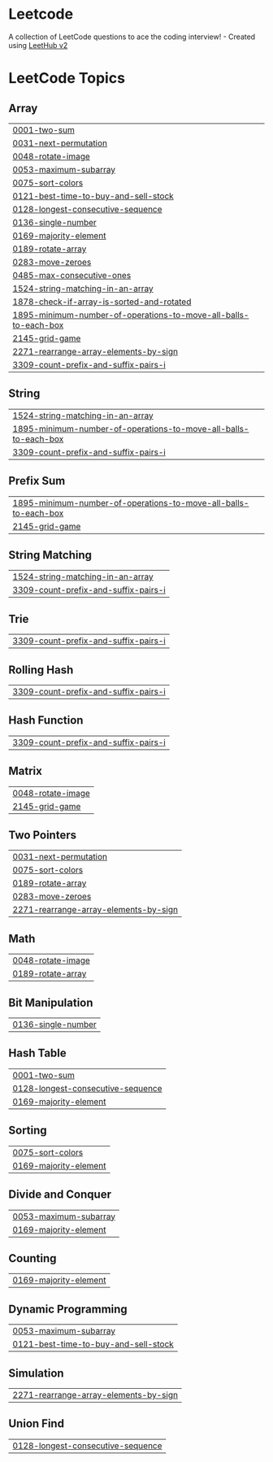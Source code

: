 # Leetcode
A collection of LeetCode questions to ace the coding interview! - Created using [LeetHub v2](https://github.com/arunbhardwaj/LeetHub-2.0)

<!---LeetCode Topics Start-->
# LeetCode Topics
## Array
|  |
| ------- |
| [0001-two-sum](https://github.com/JeevanaChokkapu/Leetcode/tree/master/0001-two-sum) |
| [0031-next-permutation](https://github.com/JeevanaChokkapu/Leetcode/tree/master/0031-next-permutation) |
| [0048-rotate-image](https://github.com/JeevanaChokkapu/Leetcode/tree/master/0048-rotate-image) |
| [0053-maximum-subarray](https://github.com/JeevanaChokkapu/Leetcode/tree/master/0053-maximum-subarray) |
| [0075-sort-colors](https://github.com/JeevanaChokkapu/Leetcode/tree/master/0075-sort-colors) |
| [0121-best-time-to-buy-and-sell-stock](https://github.com/JeevanaChokkapu/Leetcode/tree/master/0121-best-time-to-buy-and-sell-stock) |
| [0128-longest-consecutive-sequence](https://github.com/JeevanaChokkapu/Leetcode/tree/master/0128-longest-consecutive-sequence) |
| [0136-single-number](https://github.com/JeevanaChokkapu/Leetcode/tree/master/0136-single-number) |
| [0169-majority-element](https://github.com/JeevanaChokkapu/Leetcode/tree/master/0169-majority-element) |
| [0189-rotate-array](https://github.com/JeevanaChokkapu/Leetcode/tree/master/0189-rotate-array) |
| [0283-move-zeroes](https://github.com/JeevanaChokkapu/Leetcode/tree/master/0283-move-zeroes) |
| [0485-max-consecutive-ones](https://github.com/JeevanaChokkapu/Leetcode/tree/master/0485-max-consecutive-ones) |
| [1524-string-matching-in-an-array](https://github.com/JeevanaChokkapu/Leetcode/tree/master/1524-string-matching-in-an-array) |
| [1878-check-if-array-is-sorted-and-rotated](https://github.com/JeevanaChokkapu/Leetcode/tree/master/1878-check-if-array-is-sorted-and-rotated) |
| [1895-minimum-number-of-operations-to-move-all-balls-to-each-box](https://github.com/JeevanaChokkapu/Leetcode/tree/master/1895-minimum-number-of-operations-to-move-all-balls-to-each-box) |
| [2145-grid-game](https://github.com/JeevanaChokkapu/Leetcode/tree/master/2145-grid-game) |
| [2271-rearrange-array-elements-by-sign](https://github.com/JeevanaChokkapu/Leetcode/tree/master/2271-rearrange-array-elements-by-sign) |
| [3309-count-prefix-and-suffix-pairs-i](https://github.com/JeevanaChokkapu/Leetcode/tree/master/3309-count-prefix-and-suffix-pairs-i) |
## String
|  |
| ------- |
| [1524-string-matching-in-an-array](https://github.com/JeevanaChokkapu/Leetcode/tree/master/1524-string-matching-in-an-array) |
| [1895-minimum-number-of-operations-to-move-all-balls-to-each-box](https://github.com/JeevanaChokkapu/Leetcode/tree/master/1895-minimum-number-of-operations-to-move-all-balls-to-each-box) |
| [3309-count-prefix-and-suffix-pairs-i](https://github.com/JeevanaChokkapu/Leetcode/tree/master/3309-count-prefix-and-suffix-pairs-i) |
## Prefix Sum
|  |
| ------- |
| [1895-minimum-number-of-operations-to-move-all-balls-to-each-box](https://github.com/JeevanaChokkapu/Leetcode/tree/master/1895-minimum-number-of-operations-to-move-all-balls-to-each-box) |
| [2145-grid-game](https://github.com/JeevanaChokkapu/Leetcode/tree/master/2145-grid-game) |
## String Matching
|  |
| ------- |
| [1524-string-matching-in-an-array](https://github.com/JeevanaChokkapu/Leetcode/tree/master/1524-string-matching-in-an-array) |
| [3309-count-prefix-and-suffix-pairs-i](https://github.com/JeevanaChokkapu/Leetcode/tree/master/3309-count-prefix-and-suffix-pairs-i) |
## Trie
|  |
| ------- |
| [3309-count-prefix-and-suffix-pairs-i](https://github.com/JeevanaChokkapu/Leetcode/tree/master/3309-count-prefix-and-suffix-pairs-i) |
## Rolling Hash
|  |
| ------- |
| [3309-count-prefix-and-suffix-pairs-i](https://github.com/JeevanaChokkapu/Leetcode/tree/master/3309-count-prefix-and-suffix-pairs-i) |
## Hash Function
|  |
| ------- |
| [3309-count-prefix-and-suffix-pairs-i](https://github.com/JeevanaChokkapu/Leetcode/tree/master/3309-count-prefix-and-suffix-pairs-i) |
## Matrix
|  |
| ------- |
| [0048-rotate-image](https://github.com/JeevanaChokkapu/Leetcode/tree/master/0048-rotate-image) |
| [2145-grid-game](https://github.com/JeevanaChokkapu/Leetcode/tree/master/2145-grid-game) |
## Two Pointers
|  |
| ------- |
| [0031-next-permutation](https://github.com/JeevanaChokkapu/Leetcode/tree/master/0031-next-permutation) |
| [0075-sort-colors](https://github.com/JeevanaChokkapu/Leetcode/tree/master/0075-sort-colors) |
| [0189-rotate-array](https://github.com/JeevanaChokkapu/Leetcode/tree/master/0189-rotate-array) |
| [0283-move-zeroes](https://github.com/JeevanaChokkapu/Leetcode/tree/master/0283-move-zeroes) |
| [2271-rearrange-array-elements-by-sign](https://github.com/JeevanaChokkapu/Leetcode/tree/master/2271-rearrange-array-elements-by-sign) |
## Math
|  |
| ------- |
| [0048-rotate-image](https://github.com/JeevanaChokkapu/Leetcode/tree/master/0048-rotate-image) |
| [0189-rotate-array](https://github.com/JeevanaChokkapu/Leetcode/tree/master/0189-rotate-array) |
## Bit Manipulation
|  |
| ------- |
| [0136-single-number](https://github.com/JeevanaChokkapu/Leetcode/tree/master/0136-single-number) |
## Hash Table
|  |
| ------- |
| [0001-two-sum](https://github.com/JeevanaChokkapu/Leetcode/tree/master/0001-two-sum) |
| [0128-longest-consecutive-sequence](https://github.com/JeevanaChokkapu/Leetcode/tree/master/0128-longest-consecutive-sequence) |
| [0169-majority-element](https://github.com/JeevanaChokkapu/Leetcode/tree/master/0169-majority-element) |
## Sorting
|  |
| ------- |
| [0075-sort-colors](https://github.com/JeevanaChokkapu/Leetcode/tree/master/0075-sort-colors) |
| [0169-majority-element](https://github.com/JeevanaChokkapu/Leetcode/tree/master/0169-majority-element) |
## Divide and Conquer
|  |
| ------- |
| [0053-maximum-subarray](https://github.com/JeevanaChokkapu/Leetcode/tree/master/0053-maximum-subarray) |
| [0169-majority-element](https://github.com/JeevanaChokkapu/Leetcode/tree/master/0169-majority-element) |
## Counting
|  |
| ------- |
| [0169-majority-element](https://github.com/JeevanaChokkapu/Leetcode/tree/master/0169-majority-element) |
## Dynamic Programming
|  |
| ------- |
| [0053-maximum-subarray](https://github.com/JeevanaChokkapu/Leetcode/tree/master/0053-maximum-subarray) |
| [0121-best-time-to-buy-and-sell-stock](https://github.com/JeevanaChokkapu/Leetcode/tree/master/0121-best-time-to-buy-and-sell-stock) |
## Simulation
|  |
| ------- |
| [2271-rearrange-array-elements-by-sign](https://github.com/JeevanaChokkapu/Leetcode/tree/master/2271-rearrange-array-elements-by-sign) |
## Union Find
|  |
| ------- |
| [0128-longest-consecutive-sequence](https://github.com/JeevanaChokkapu/Leetcode/tree/master/0128-longest-consecutive-sequence) |
<!---LeetCode Topics End-->